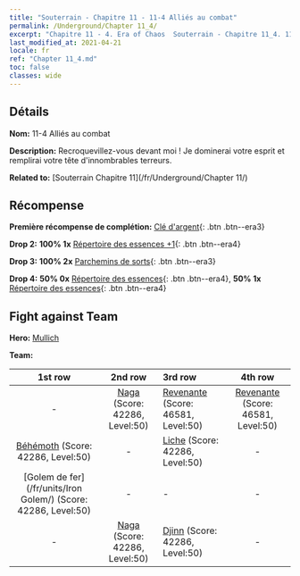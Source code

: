 ```yaml
---
title: "Souterrain - Chapitre 11 - 11-4 Alliés au combat"
permalink: /Underground/Chapter 11_4/
excerpt: "Chapitre 11 - 4. Era of Chaos  Souterrain - Chapitre 11_4. 11-4 Alliés au combat"
last_modified_at: 2021-04-21
locale: fr
ref: "Chapter 11_4.md"
toc: false
classes: wide
---
```


## Détails

 **Nom:** 11-4 Alliés au combat

 **Description:** Recroquevillez-vous devant moi ! Je dominerai votre esprit et remplirai votre tête d'innombrables terreurs.

 **Related to:** [Souterrain Chapitre 11](/fr/Underground/Chapter 11/)

## Récompense

 **Première récompense de complétion:** [Clé d'argent](/fr/Items/con_693/){: .btn .btn--era3}

 **Drop 2:** **100% 1x** [Répertoire des essences +1](/fr/Items/mat_46/){: .btn .btn--era4}

 **Drop 3:** **100% 2x** [Parchemins de sorts](/fr/Items/con_694/){: .btn .btn--era3}

 **Drop 4:** **50% 0x** [Répertoire des essences](/fr/Items/mat_39/){: .btn .btn--era4}, **50% 1x** [Répertoire des essences](/fr/Items/mat_39/){: .btn .btn--era4}


## Fight against Team
 **Hero:** [Mullich](/fr/heroes/Mullich/)

 **Team:**


  | 1st row | 2nd row | 3rd row | 4th row |
  |:----:|:----:|:----|:----:|
  | - | [Naga](/fr/units/Naga/) (Score: 42286, Level:50)  | [Revenante](/fr/units/Wight/) (Score: 46581, Level:50)  | [Revenante](/fr/units/Wight/) (Score: 46581, Level:50)  |
  | [Béhémoth](/fr/units/Behemoth/) (Score: 42286, Level:50)  | - | [Liche](/fr/units/Lich/) (Score: 42286, Level:50)  | - |
  | [Golem de fer](/fr/units/Iron Golem/) (Score: 42286, Level:50)  | - | - | - |
  | - | [Naga](/fr/units/Naga/) (Score: 42286, Level:50)  | [Djinn](/fr/units/Genie/) (Score: 42286, Level:50)  | - |



